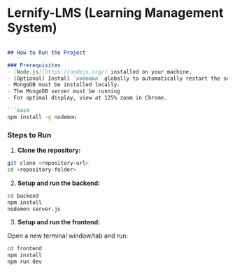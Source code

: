 # Lernify-LMS (Learning Management System)
````markdown

## How to Run the Project

### Prerequisites
- [Node.js](https://nodejs.org/) installed on your machine.
- (Optional) Install `nodemon` globally to automatically restart the server on code changes:
- MongoDB must be installed locally.
- The MongoDB server must be running
- For optimal display, view at 125% zoom in Chrome.

```bash
npm install -g nodemon
````

### Steps to Run

1. **Clone the repository:**

```bash
git clone <repository-url>
cd <repository-folder>
```

2. **Setup and run the backend:**

```bash
cd backend
npm install
nodemon server.js
```

3. **Setup and run the frontend:**

Open a new terminal window/tab and run:

```bash
cd frontend
npm install
npm run dev
```

```
```
